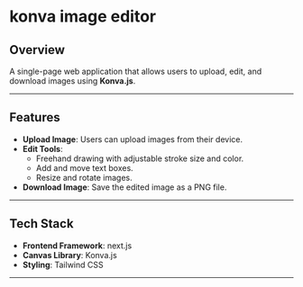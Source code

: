 # konva image editor

## Overview
A single-page web application that allows users to upload, edit, and download images using **Konva.js**.

---

## Features
- **Upload Image**: Users can upload images from their device.
- **Edit Tools**:
  - Freehand drawing with adjustable stroke size and color.
  - Add and move text boxes.
  - Resize and rotate images.
- **Download Image**: Save the edited image as a PNG file.

---

## Tech Stack
- **Frontend Framework**: next.js
- **Canvas Library**: Konva.js
- **Styling**: Tailwind CSS

---
